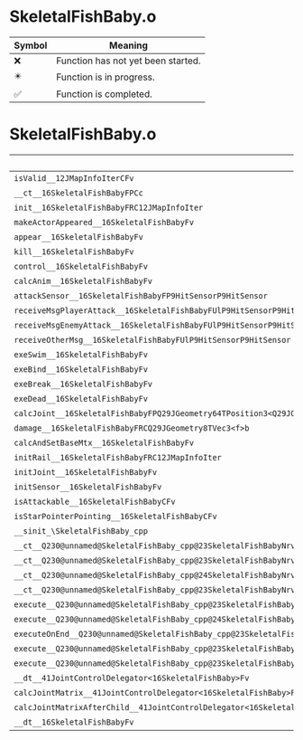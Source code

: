 # SkeletalFishBaby.o
| Symbol | Meaning 
| ------------- | ------------- 
| :x: | Function has not yet been started. 
| :eight_pointed_black_star: | Function is in progress. 
| :white_check_mark: | Function is completed. 


# SkeletalFishBaby.o
| Symbol | Decompiled? |
| ------------- | ------------- |
| `isValid__12JMapInfoIterCFv` | :x: |
| `__ct__16SkeletalFishBabyFPCc` | :x: |
| `init__16SkeletalFishBabyFRC12JMapInfoIter` | :x: |
| `makeActorAppeared__16SkeletalFishBabyFv` | :x: |
| `appear__16SkeletalFishBabyFv` | :x: |
| `kill__16SkeletalFishBabyFv` | :x: |
| `control__16SkeletalFishBabyFv` | :x: |
| `calcAnim__16SkeletalFishBabyFv` | :x: |
| `attackSensor__16SkeletalFishBabyFP9HitSensorP9HitSensor` | :x: |
| `receiveMsgPlayerAttack__16SkeletalFishBabyFUlP9HitSensorP9HitSensor` | :x: |
| `receiveMsgEnemyAttack__16SkeletalFishBabyFUlP9HitSensorP9HitSensor` | :x: |
| `receiveOtherMsg__16SkeletalFishBabyFUlP9HitSensorP9HitSensor` | :x: |
| `exeSwim__16SkeletalFishBabyFv` | :x: |
| `exeBind__16SkeletalFishBabyFv` | :x: |
| `exeBreak__16SkeletalFishBabyFv` | :x: |
| `exeDead__16SkeletalFishBabyFv` | :x: |
| `calcJoint__16SkeletalFishBabyFPQ29JGeometry64TPosition3<Q29JGeometry38TMatrix34<Q29JGeometry13SMatrix34C<f>>>RC19JointControllerInfo` | :x: |
| `damage__16SkeletalFishBabyFRCQ29JGeometry8TVec3<f>b` | :x: |
| `calcAndSetBaseMtx__16SkeletalFishBabyFv` | :x: |
| `initRail__16SkeletalFishBabyFRC12JMapInfoIter` | :x: |
| `initJoint__16SkeletalFishBabyFv` | :x: |
| `initSensor__16SkeletalFishBabyFv` | :x: |
| `isAttackable__16SkeletalFishBabyCFv` | :x: |
| `isStarPointerPointing__16SkeletalFishBabyCFv` | :x: |
| `__sinit_\SkeletalFishBaby_cpp` | :x: |
| `__ct__Q230@unnamed@SkeletalFishBaby_cpp@23SkeletalFishBabyNrvSwimFv` | :x: |
| `__ct__Q230@unnamed@SkeletalFishBaby_cpp@23SkeletalFishBabyNrvBindFv` | :x: |
| `__ct__Q230@unnamed@SkeletalFishBaby_cpp@24SkeletalFishBabyNrvBreakFv` | :x: |
| `__ct__Q230@unnamed@SkeletalFishBaby_cpp@23SkeletalFishBabyNrvDeadFv` | :x: |
| `execute__Q230@unnamed@SkeletalFishBaby_cpp@23SkeletalFishBabyNrvDeadCFP5Spine` | :x: |
| `execute__Q230@unnamed@SkeletalFishBaby_cpp@24SkeletalFishBabyNrvBreakCFP5Spine` | :x: |
| `executeOnEnd__Q230@unnamed@SkeletalFishBaby_cpp@23SkeletalFishBabyNrvBindCFP5Spine` | :x: |
| `execute__Q230@unnamed@SkeletalFishBaby_cpp@23SkeletalFishBabyNrvBindCFP5Spine` | :x: |
| `execute__Q230@unnamed@SkeletalFishBaby_cpp@23SkeletalFishBabyNrvSwimCFP5Spine` | :x: |
| `__dt__41JointControlDelegator<16SkeletalFishBaby>Fv` | :x: |
| `calcJointMatrix__41JointControlDelegator<16SkeletalFishBaby>FPQ29JGeometry64TPosition3<Q29JGeometry38TMatrix34<Q29JGeometry13SMatrix34C<f>>>RC19JointControllerInfo` | :x: |
| `calcJointMatrixAfterChild__41JointControlDelegator<16SkeletalFishBaby>FPQ29JGeometry64TPosition3<Q29JGeometry38TMatrix34<Q29JGeometry13SMatrix34C<f>>>RC19JointControllerInfo` | :x: |
| `__dt__16SkeletalFishBabyFv` | :x: |
